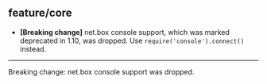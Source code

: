 ## feature/core

* **[Breaking change]** net.box console support, which was marked deprecated
  in 1.10, was dropped. Use `require('console').connect()` instead.

----

Breaking change: net.box console support was dropped.
